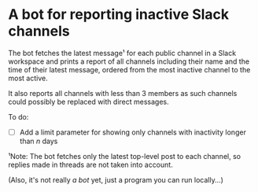 # A bot for reporting inactive Slack channels

The bot fetches the latest message¹ for each public channel in a Slack workspace and prints a report of all channels including their name and the time of their latest message, ordered from the most inactive channel to the most active.

It also reports all channels with less than 3 members as such channels could possibly be replaced with direct messages.

To do:
- [ ] Add a limit parameter for showing only channels with inactivity longer than _n_ days

¹Note: The bot fetches only the latest top-level post to each channel, so replies made in threads are not taken into account.

(Also, it's not really _a bot_ yet, just a program you can run locally...)
